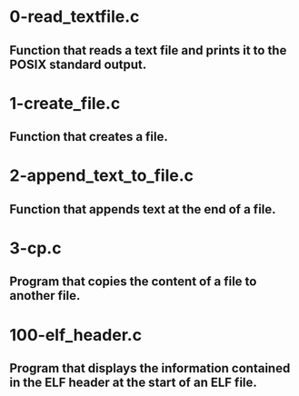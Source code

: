 # 0-read_textfile.c
## Function that reads a text file and prints it to the POSIX standard output.

# 1-create_file.c
## Function that creates a file.

# 2-append_text_to_file.c
## Function that appends text at the end of a file.

# 3-cp.c
## Program that copies the content of a file to another file.

# 100-elf_header.c
## Program that displays the information contained in the ELF header at the start of an ELF file.
